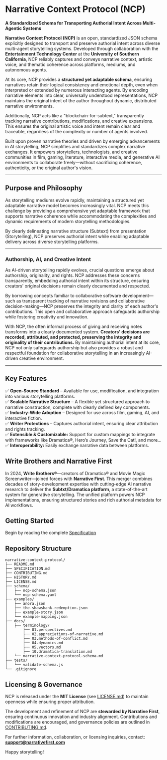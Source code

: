 # Narrative Context Protocol (NCP)

**A Standardized Schema for Transporting Authorial Intent Across Multi-Agentic Systems**

**Narrative Context Protocol (NCP)** is an open, standardized JSON schema explicitly designed to transport and preserve authorial intent across diverse multi-agent storytelling systems. Developed through collaboration with the **Entertainment Technology Center** at the **University of Southern California**, NCP reliably captures and conveys narrative context, artistic voice, and thematic coherence across platforms, mediums, and autonomous agents.

At its core, NCP provides a **structured yet adaptable schema**, ensuring narratives retain their logical consistency and emotional depth, even when interpreted or extended by numerous interacting agents. By encoding narrative elements into clear, universally understood representations, NCP maintains the original intent of the author throughout dynamic, distributed narrative environments.

Additionally, NCP acts like a "blockchain-for-subtext," transparently tracking narrative contributions, modifications, and creative expansions. This ensures the original artistic voice and intent remain clear and traceable, regardless of the complexity or number of agents involved.

Built upon proven narrative theories and driven by emerging advancements in AI storytelling, NCP simplifies and standardizes complex narrative exchanges. It empowers storytellers, technologists, and creative communities in film, gaming, literature, interactive media, and generative AI environments to collaborate freely—without sacrificing coherence, authenticity, or the original author's vision.

---

## Purpose and Philosophy

As storytelling mediums evolve rapidly, maintaining a structured yet adaptable narrative model becomes increasingly vital. NCP meets this challenge by providing a comprehensive yet adaptable framework that supports narrative coherence while accommodating the complexities and dynamic requirements of modern storytelling methodologies.

By clearly delineating narrative structure (Subtext) from presentation (Storytelling), NCP preserves authorial intent while enabling adaptable delivery across diverse storytelling platforms.

---

### Authorship, AI, and Creative Intent

As AI-driven storytelling rapidly evolves, crucial questions emerge about authorship, originality, and rights. NCP addresses these concerns transparently, embedding authorial intent within its structure, ensuring creators' original decisions remain clearly documented and respected.

By borrowing concepts familiar to collaborative software development—such as transparent tracking of narrative revisions and collaborative decision-making—NCP preserves the integrity and clarity of each author's contributions. This open and collaborative approach safeguards authorship while fostering creativity and innovation.

With NCP, the often informal process of giving and receiving notes transforms into a clearly documented system. **Creators' decisions are recorded, attributed, and protected, preserving the integrity and originality of their contributions.** By maintaining authorial intent at its core, NCP not only safeguards authorship but also provides a robust and respectful foundation for collaborative storytelling in an increasingly AI-driven creative environment.

---

## Key Features  
✅ **Open-Source Standard** – Available for use, modification, and integration into various storytelling platforms.  
✅ **Scalable Narrative Structure** – A flexible yet structured approach to narrative construction, complete with clearly defined key components.  
✅ **Industry-Wide Adoption** – Designed for use across film, gaming, AI, and interactive fiction.     
✅ **Writer Protections** – Captures authorial intent, ensuring clear attribution and rights tracking.  
✅ **Extensible & Customizable:** Support for custom mappings to integrate with frameworks like Dramatica®, Hero’s Journey, Save the Cat!, and more...  
✅ **Interoperability:** Easily exchange narrative data between platforms.

## Write Brothers and Narrative First

In 2024, **Write Brothers®**—creators of Dramatica® and Movie Magic Screenwriter—joined forces with **Narrative First**. This merger combines decades of story-development expertise with cutting-edge AI narrative research to deliver the **Subtxt/Dramatica platform**, a state-of-the-art system for generative storytelling. The unified platform powers NCP implementations, ensuring structured stories and rich authorial metadata for AI workflows.

## Getting Started

Begin by reading the complete [Specification](/SPECIFICATION.md)

## Repository Structure
```
narrative-context-protocol/
├── README.md
├── SPECIFICATION.md
├── CONTRIBUTING.md
├── HISTORY.md
├── LICENSE.md
├── schema/
│   ├── ncp-schema.json
│   └── ncp-schema.yaml
├── examples/
│   ├── anora.json
│   ├── the-shawshank-redemption.json
│   ├── example-story.json
│   └── example-mapping.json
├── docs/
│   ├── terminology/
│       ├── 01.perspectives.md
│       ├── 02.appreciations-of-narrative.md
│       ├── 03.methods-of-conflict.md
│       ├── 04.dynamics.md
│       ├── 05.vectors.md
│       ├── 10.dramatica-translation.md
│   └── narrative-context-protocol-schema.md
├── tests/
│   └── validate-schema.js
└── .gitignore
```

## Licensing & Governance  

NCP is released under the **MIT License** (see [LICENSE.md](LICENSE.md)) to maintain openness while ensuring proper attribution.  

The development and refinement of NCP are **stewarded by Narrative First**, ensuring continuous innovation and industry alignment. Contributions and modifications are encouraged, and governance policies are outlined in [CONTRIBUTING.md](CONTRIBUTING.md).  

For further information, collaboration, or licensing inquiries, contact: **support@narrativefirst.com**

Happy storytelling!

